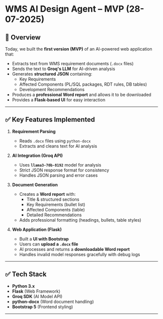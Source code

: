 # WMS AI Design Agent – MVP (28-07-2025)

## 📌 Overview
Today, we built the **first version (MVP)** of an AI-powered web application that:
- Extracts text from WMS requirement documents (`.docx` files)
- Sends the text to **Groq's LLM** for AI-driven analysis
- Generates **structured JSON** containing:
  - Key Requirements
  - Affected Components (PL/SQL packages, RDT rules, DB tables)
  - Development Recommendations
- Produces a **professional Word report** and allows it to be downloaded
- Provides a **Flask-based UI** for easy interaction

---

## ✅ **Key Features Implemented**
1. **Requirement Parsing**
   - Reads `.docx` files using `python-docx`
   - Extracts and cleans text for AI analysis

2. **AI Integration (Groq API)**
   - Uses **`llama3-70b-8192`** model for analysis
   - Strict JSON response format for consistency
   - Handles JSON parsing and error cases

3. **Document Generation**
   - Creates a **Word report** with:
     - Title & structured sections
     - Key Requirements (bullet list)
     - Affected Components (table)
     - Detailed Recommendations
   - Adds professional formatting (headings, bullets, table styles)

4. **Web Application (Flask)**
   - Built a **UI with Bootstrap**
   - Users can **upload a `.docx` file**
   - AI processes and returns a **downloadable Word report**
   - Handles invalid model responses gracefully with debug logs

---

## ✅ **Tech Stack**
- **Python 3.x**
- **Flask** (Web Framework)
- **Groq SDK** (AI Model API)
- **python-docx** (Word document handling)
- **Bootstrap 5** (Frontend styling)

---
